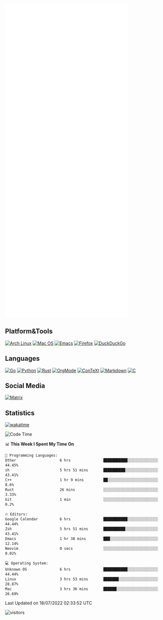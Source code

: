 ![Metrics](https://github.com/SteamedFish/SteamedFish/blob/master/github-metrics.svg)

## Platform&Tools

[![Arch Linux](https://img.shields.io/badge/ArchLinux-1793D1?logo=arch-linux&logoColor=fff&style=flat-square)](https://archlinux.org/)
[![Mac OS](https://img.shields.io/badge/MacOS-000000?style=flat-square&logo=macos&logoColor=F0F0F0)](https://www.apple.com/macos/)
[![Emacs](https://img.shields.io/badge/Emacs-%237F5AB6.svg?&style=flat-square&logo=gnu-emacs&logoColor=white)](https://www.gnu.org/software/emacs/)
[![Firefox](https://img.shields.io/badge/Firefox-FF7139?style=flat-square&logo=Firefox-Browser&logoColor=white)](https://firefox.com/)
[![DuckDuckGo](https://img.shields.io/badge/DuckDuckGo-DE5833?style=flat-square&logo=DuckDuckGo&logoColor=white)](https://duckduckgo.com/)

## Languages

[![Go](https://img.shields.io/badge/Golang-%2300ADD8.svg?style=flat-square&logo=go&logoColor=white)](https://golang.org/)
[![Python](https://img.shields.io/badge/Python-3670A0?style=flat-square&logo=python&logoColor=ffdd54)](https://www.python.org/)
[![Rust](https://img.shields.io/badge/Rust-%23000000.svg?style=flat-square&logo=rust&logoColor=white)](https://www.rust-lang.org/)
[![OrgMode](https://img.shields.io/badge/OrgMode-%23000000.svg?style=flat-square&logo=org&logoColor=white)](https://orgmode.org/)
[![ConTeXt](https://img.shields.io/badge/ConTeXt-%23008080.svg?style=flat-square&logo=latex&logoColor=white)](https://contextgarden.net/)
[![Markdown](https://img.shields.io/badge/MarkDown-%23000000.svg?style=flat-square&logo=markdown&logoColor=white)](https://daringfireball.net/projects/markdown/)
[![C](https://img.shields.io/badge/C-%2300599C.svg?style=flat-square&logo=c&logoColor=white)](https://www.iso.org/standard/74528.html)

## Social Media

[![Matrix](https://img.shields.io/badge/SteamedFish-2CA5E0?style=social&logo=matrix&logoColor=black)](https://matrix.to/#/@i:steamedfish.org)

## Statistics
[![wakatime](https://wakatime.com/badge/user/168280d6-fcf2-4b4f-ad3a-dc4612f35b38.svg)](https://wakatime.com/@168280d6-fcf2-4b4f-ad3a-dc4612f35b38)

<!--START_SECTION:waka-->
![Code Time](http://img.shields.io/badge/Code%20Time-1%2C927%20hrs%2054%20mins-blue)

📊 **This Week I Spent My Time On** 

```text
💬 Programming Languages: 
Other                    6 hrs               ███████████░░░░░░░░░░░░░░   44.45% 
sh                       5 hrs 51 mins       ██████████░░░░░░░░░░░░░░░   43.41% 
C++                      1 hr 9 mins         ██░░░░░░░░░░░░░░░░░░░░░░░   8.6% 
Rust                     26 mins             ░░░░░░░░░░░░░░░░░░░░░░░░░   3.33% 
Git                      1 min               ░░░░░░░░░░░░░░░░░░░░░░░░░   0.2%

🔥 Editors: 
Google Calendar          6 hrs               ███████████░░░░░░░░░░░░░░   44.44% 
Zsh                      5 hrs 51 mins       ██████████░░░░░░░░░░░░░░░   43.41% 
Emacs                    1 hr 38 mins        ███░░░░░░░░░░░░░░░░░░░░░░   12.14% 
Neovim                   0 secs              ░░░░░░░░░░░░░░░░░░░░░░░░░   0.02%

💻 Operating System: 
Unknown OS               6 hrs               ███████████░░░░░░░░░░░░░░   44.44% 
Linux                    3 hrs 53 mins       ███████░░░░░░░░░░░░░░░░░░   28.87% 
Mac                      3 hrs 36 mins       ██████░░░░░░░░░░░░░░░░░░░   26.69%

```


 Last Updated on 18/07/2022 02:33:52 UTC
<!--END_SECTION:waka-->

![visitors](https://visitor-badge.laobi.icu/badge?page_id=SteamedFish.SteamedFish)
